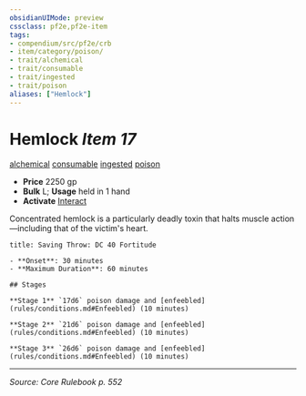 ```yaml
---
obsidianUIMode: preview
cssclass: pf2e,pf2e-item
tags:
- compendium/src/pf2e/crb
- item/category/poison/
- trait/alchemical
- trait/consumable
- trait/ingested
- trait/poison
aliases: ["Hemlock"]
---
```

# Hemlock *Item 17*  
[alchemical](alchemical.md "Alchemical Item Trait")  [consumable](consumable.md "Consumable Item Trait")  [ingested](ingested.md "Ingested Item Trait")  [poison](Reference/Rules/Traits/poison.md "Poison Effect Trait")  

- **Price** 2250 gp
- **Bulk** L; **Usage** held in 1 hand
- **Activate** [Interact](interact.md)

Concentrated hemlock is a particularly deadly toxin that halts muscle action—including that of the victim's heart.

```ad-inline-affliction
title: Saving Throw: DC 40 Fortitude

- **Onset**: 30 minutes
- **Maximum Duration**: 60 minutes

## Stages

**Stage 1** `17d6` poison damage and [enfeebled](rules/conditions.md#Enfeebled) (10 minutes)

**Stage 2** `21d6` poison damage and [enfeebled](rules/conditions.md#Enfeebled) (10 minutes)

**Stage 3** `26d6` poison damage and [enfeebled](rules/conditions.md#Enfeebled) (10 minutes)
```


---
*Source: Core Rulebook p. 552*
